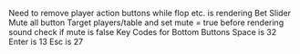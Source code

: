 Need to remove player action buttons while flop etc. is rendering
Bet Slider
Mute all button
  Target players/table and set mute = true
    before rendering sound check if mute is false
Key Codes for Bottom Buttons
  Space is 32
  Enter is 13
  Esc is 27